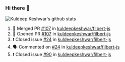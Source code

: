 ### Hi there 👋

<!--
**kuldeepkeshwar/kuldeepkeshwar** is a ✨ _special_ ✨ repository because its `README.md` (this file) appears on your GitHub profile.

Here are some ideas to get you started:

- 🔭 I’m currently working on ...
- 🌱 I’m currently learning ...
- 👯 I’m looking to collaborate on ...
- 🤔 I’m looking for help with ...
- 💬 Ask me about ...
- 📫 How to reach me: ...
- 😄 Pronouns: ...
- ⚡ Fun fact: ...
-->
![Kuldeep Keshwar's github stats](https://github-readme-stats.vercel.app/api?username=kuldeepkeshwar&show_icons=true)

<!--START_SECTION:activity-->
1. 🎉 Merged PR [#107](https://github.com//kuldeepkeshwar/filbert-js/pull/107) in [kuldeepkeshwar/filbert-js](https://github.com//kuldeepkeshwar/filbert-js)
2. 💪 Opened PR [#107](https://github.com//kuldeepkeshwar/filbert-js/pull/107) in [kuldeepkeshwar/filbert-js](https://github.com//kuldeepkeshwar/filbert-js)
3. ❗️ Closed issue [#24](https://github.com//kuldeepkeshwar/filbert-js/issues/24) in [kuldeepkeshwar/filbert-js](https://github.com//kuldeepkeshwar/filbert-js)
4. 🗣 Commented on [#24](https://github.com//kuldeepkeshwar/filbert-js/issues/24) in [kuldeepkeshwar/filbert-js](https://github.com//kuldeepkeshwar/filbert-js)
5. ❗️ Closed issue [#90](https://github.com//kuldeepkeshwar/filbert-js/issues/90) in [kuldeepkeshwar/filbert-js](https://github.com//kuldeepkeshwar/filbert-js)
<!--END_SECTION:activity-->
